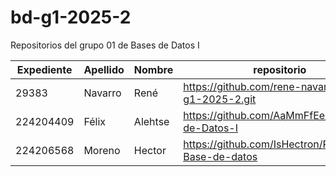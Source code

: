# bd-g1-2025-2
Repositorios del grupo 01 de Bases de Datos I

|Expediente  |Apellido   |Nombre|repositorio                                     |
|---|---|---|---|
|29383       |Navarro    |René  |https://github.com/rene-navarro/bd-g1-2025-2.git|
|224204409   |Félix      |Alehtse |https://github.com/AaMmFfEe/Base-de-Datos-I|
|224206568   |Moreno     |Hector|https://github.com/IsHectron/Proyectos-Base-de-datos|
